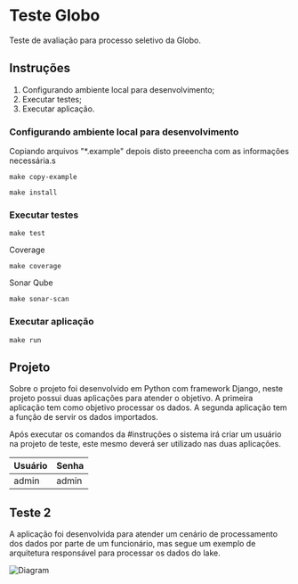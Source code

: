 # Teste Globo

Teste de avaliação para processo seletivo da Globo.

## Instruções

1. Configurando ambiente local para desenvolvimento;
2. Executar testes;
3. Executar aplicação.

### Configurando ambiente local para desenvolvimento

Copiando arquivos "*.example" depois disto preeencha com as informações necessária.s

```shell
make copy-example
```

```shell
make install
```

### Executar testes

```shell
make test
```

Coverage

```shell
make coverage
```

Sonar Qube

```shell
make sonar-scan
```

### Executar aplicação

```shell
make run
```

## Projeto

Sobre o projeto foi desenvolvido em Python com framework Django, neste projeto possui duas aplicações para atender o objetivo. A primeira aplicação tem como objetivo processar os dados. A segunda aplicação tem a função de servir os dados importados.

Após executar os comandos da #instruções o sistema irá criar um usuário na projeto de teste, este mesmo deverá ser utilizado nas duas aplicações.

| Usuário | Senha |
|---|---|
| admin | admin |

## Teste 2

A aplicação foi desenvolvida para atender um cenário de processamento dos dados por parte de um funcionário, mas segue um exemplo de arquitetura responsável para processar os dados do lake.

![Diagram](../develop/Contract/deploy_diagram.png?raw=true)
